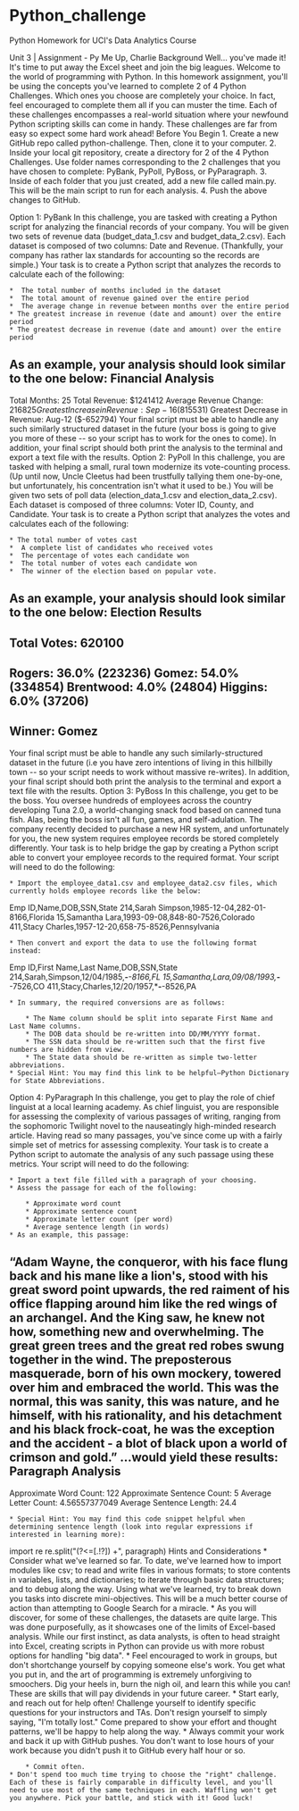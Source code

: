 # Python_challenge
Python Homework for UCI's Data Analytics Course


Unit 3 | Assignment - Py Me Up, Charlie Background
Well... you've made it!
It's time to put away the Excel sheet and join the big leagues. Welcome to the world of programming with Python. In this homework assignment, you'll be using the concepts you've learned to complete 2 of 4 Python Challenges. Which ones you choose are completely your choice. In fact, feel encouraged to complete them all if you can muster the time.
Each of these challenges encompasses a real-world situation where your newfound Python scripting skills can come in handy. These challenges are far from easy so expect some hard work ahead!
Before You Begin
	1. Create a new GitHub repo called python-challenge. Then, clone it to your computer.
	2. Inside your local git repository, create a directory for 2 of the 4 Python Challenges. Use folder names corresponding to the 2 challenges that you have chosen to complete: PyBank, PyPoll, PyBoss, or PyParagraph.
	3. Inside of each folder that you just created, add a new file called main.py. This will be the main script to run for each analysis.
	4. Push the above changes to GitHub.

Option 1: PyBank
In this challenge, you are tasked with creating a Python script for analyzing the financial records of your company. You will be given two sets of revenue data (budget_data_1.csv and budget_data_2.csv). Each dataset is composed of two columns: Date and Revenue. (Thankfully, your company has rather lax standards for accounting so the records are simple.)
Your task is to create a Python script that analyzes the records to calculate each of the following:

	*  The total number of months included in the dataset
	*  The total amount of revenue gained over the entire period
	*  The average change in revenue between months over the entire period
	* The greatest increase in revenue (date and amount) over the entire period
	* The greatest decrease in revenue (date and amount) over the entire period

As an example, your analysis should look similar to the one below:
Financial Analysis
----------------------------
Total Months: 25
Total Revenue: $1241412
Average Revenue Change: $216825
Greatest Increase in Revenue: Sep-16 ($815531)
Greatest Decrease in Revenue: Aug-12 ($-652794)
Your final script must be able to handle any such similarly structured dataset in the future (your boss is going to give you more of these -- so your script has to work for the ones to come). In addition, your final script should both print the analysis to the terminal and export a text file with the results.
Option 2: PyPoll
In this challenge, you are tasked with helping a small, rural town modernize its vote-counting process. (Up until now, Uncle Cleetus had been trustfully tallying them one-by-one, but unfortunately, his concentration isn't what it used to be.)
You will be given two sets of poll data (election_data_1.csv and election_data_2.csv). Each dataset is composed of three columns: Voter ID, County, and Candidate. Your task is to create a Python script that analyzes the votes and calculates each of the following:

	* The total number of votes cast
	*  A complete list of candidates who received votes
	*  The percentage of votes each candidate won
	*  The total number of votes each candidate won
	*  The winner of the election based on popular vote.

As an example, your analysis should look similar to the one below:
Election Results
-------------------------
Total Votes: 620100
-------------------------
Rogers: 36.0% (223236)
Gomez: 54.0% (334854)
Brentwood: 4.0% (24804)
Higgins: 6.0% (37206)
-------------------------
Winner: Gomez
-------------------------
Your final script must be able to handle any such similarly-structured dataset in the future (i.e you have zero intentions of living in this hillbilly town -- so your script needs to work without massive re-writes). In addition, your final script should both print the analysis to the terminal and export a text file with the results.
Option 3: PyBoss
In this challenge, you get to be the boss. You oversee hundreds of employees across the country developing Tuna 2.0, a world-changing snack food based on canned tuna fish. Alas, being the boss isn't all fun, games, and self-adulation. The company recently decided to purchase a new HR system, and unfortunately for you, the new system requires employee records be stored completely differently.
Your task is to help bridge the gap by creating a Python script able to convert your employee records to the required format. Your script will need to do the following:

	* Import the employee_data1.csv and employee_data2.csv files, which currently holds employee records like the below:

Emp ID,Name,DOB,SSN,State
214,Sarah Simpson,1985-12-04,282-01-8166,Florida
15,Samantha Lara,1993-09-08,848-80-7526,Colorado
411,Stacy Charles,1957-12-20,658-75-8526,Pennsylvania

	* Then convert and export the data to use the following format instead:

Emp ID,First Name,Last Name,DOB,SSN,State
214,Sarah,Simpson,12/04/1985,***-**-8166,FL
15,Samantha,Lara,09/08/1993,***-**-7526,CO
411,Stacy,Charles,12/20/1957,***-**-8526,PA

	* In summary, the required conversions are as follows:

		* The Name column should be split into separate First Name and Last Name columns.
		* The DOB data should be re-written into DD/MM/YYYY format.
		* The SSN data should be re-written such that the first five numbers are hidden from view.
		* The State data should be re-written as simple two-letter abbreviations.
	* Special Hint: You may find this link to be helpful—Python Dictionary for State Abbreviations.

Option 4: PyParagraph
In this challenge, you get to play the role of chief linguist at a local learning academy. As chief linguist, you are responsible for assessing the complexity of various passages of writing, ranging from the sophomoric Twilight novel to the nauseatingly high-minded research article. Having read so many passages, you've since come up with a fairly simple set of metrics for assessing complexity.
Your task is to create a Python script to automate the analysis of any such passage using these metrics. Your script will need to do the following:

	* Import a text file filled with a paragraph of your choosing.
	* Assess the passage for each of the following:

		* Approximate word count
		* Approximate sentence count
		* Approximate letter count (per word)
		* Average sentence length (in words)
	* As an example, this passage:

“Adam Wayne, the conqueror, with his face flung back and his mane like a lion's, stood with his great sword point upwards, the red raiment of his office flapping around him like the red wings of an archangel. And the King saw, he knew not how, something new and overwhelming. The great green trees and the great red robes swung together in the wind. The preposterous masquerade, born of his own mockery, towered over him and embraced the world. This was the normal, this was sanity, this was nature, and he himself, with his rationality, and his detachment and his black frock-coat, he was the exception and the accident - a blot of black upon a world of crimson and gold.”
...would yield these results:
Paragraph Analysis
-----------------
Approximate Word Count: 122
Approximate Sentence Count: 5
Average Letter Count: 4.56557377049
Average Sentence Length: 24.4

	* Special Hint: You may find this code snippet helpful when determining sentence length (look into regular expressions if interested in learning more):

import re
re.split("(?&lt;=[.!?]) +", paragraph)
Hints and Considerations
	* Consider what we've learned so far. To date, we've learned how to import modules like csv; to read and write files in various formats; to store contents in variables, lists, and dictionaries; to iterate through basic data structures; and to debug along the way. Using what we've learned, try to break down you tasks into discrete mini-objectives. This will be a much better course of action than attempting to Google Search for a miracle.
	* As you will discover, for some of these challenges, the datasets are quite large. This was done purposefully, as it showcases one of the limits of Excel-based analysis. While our first instinct, as data analysts, is often to head straight into Excel, creating scripts in Python can provide us with more robust options for handling "big data".
	* Feel encouraged to work in groups, but don't shortchange yourself by copying someone else's work. You get what you put in, and the art of programming is extremely unforgiving to smoochers. Dig your heels in, burn the nigh oil, and learn this while you can! These are skills that will pay dividends in your future career.
	* Start early, and reach out for help often! Challenge yourself to identify specific questions for your instructors and TAs. Don't resign yourself to simply saying, "I'm totally lost." Come prepared to show your effort and thought patterns, we'll be happy to help along the way.
	* Always commit your work and back it up with GitHub pushes. You don't want to lose hours of your work because you didn't push it to GitHub every half hour or so.

		* Commit often.
	* Don't spend too much time trying to choose the "right" challenge. Each of these is fairly comparable in difficulty level, and you'll need to use most of the same techniques in each. Waffling won't get you anywhere. Pick your battle, and stick with it! Good luck!


